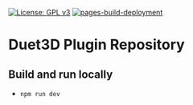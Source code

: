 [![License: GPL v3](https://img.shields.io/badge/License-GPLv3-blue.svg)](https://www.gnu.org/licenses/gpl-3.0)
[![pages-build-deployment](https://github.com/Duet3D/PluginRepository/actions/workflows/pages/pages-build-deployment/badge.svg?branch=master)](https://github.com/Duet3D/PluginRepository/actions/workflows/pages/pages-build-deployment)

# Duet3D Plugin Repository

## Build and run locally
- `npm run dev`